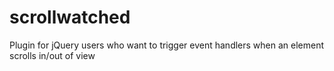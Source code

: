 scrollwatched
=============

Plugin for jQuery users who want to trigger event handlers when an element scrolls in/out of view
